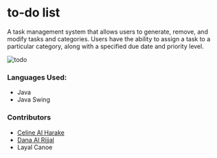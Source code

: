 # to-do list
A task management system that allows users to generate, remove, and modify tasks and categories. Users have the ability to assign a task to a particular category, along with a specified due date and priority level.
<br>

![todo](https://github.com/CelineHarakee/to-do-list/assets/126262323/8174b66c-7559-4251-8c93-afbc6427682e)

### Languages Used:
- Java
- Java Swing 

### Contributors
- [Celine Al Harake](https://github.com/CelineHarakee)
- [Dana Al Rijjal](https://github.com/daaalrijjal)
- Layal Canoe
